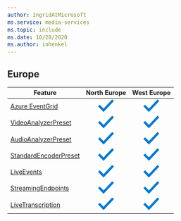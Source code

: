 ```yaml
---
author: IngridAtMicrosoft
ms.service: media-services 
ms.topic: include
ms.date: 10/28/2020
ms.author: inhenkel
---
```


<!--Feature availability in region-->
## Europe

| Feature | North Europe | West Europe |
| --- | :---: | :---: |
| [Azure EventGrid](../reacting-to-media-services-events.md) |![Azure EventGrid North Europe general availability](../media/azure-clouds-regions/ga.svg)  |![Azure EventGrid West Europe general availability](../media/azure-clouds-regions/ga.svg) |
| [VideoAnalyzerPreset](../analyzing-video-audio-files-concept.md) |![VideoAnalyzerPreset North Europe general availability](../media/azure-clouds-regions/ga.svg)  | ![VideoAnalyzerPreset West Europe general availability](../media/azure-clouds-regions/ga.svg) |
| [AudioAnalyzerPreset](../analyzing-video-audio-files-concept.md) |![AudioAnalyzerPreset North Europe general availability](../media/azure-clouds-regions/ga.svg)  | ![AudioAnalyzerPreset West Europe general availability](../media/azure-clouds-regions/ga.svg) |
| [StandardEncoderPreset](../encoding-concept.md) |![StandardEncoderPreset North Europe general availability](../media/azure-clouds-regions/ga.svg)  | ![StandardEncoderPreset West Europe general availability](../media/azure-clouds-regions/ga.svg) |
| [LiveEvents](../live-streaming-overview.md) |![LiveEvents North Europe general availability](../media/azure-clouds-regions/ga.svg)  | ![LiveEvents West Europe general availability](../media/azure-clouds-regions/ga.svg) |
| [StreamingEndpoints](../streaming-endpoint-concept.md) |![StreamingEndpoints North Europe general availability](../media/azure-clouds-regions/ga.svg) | ![StreamingEndpoints West Europe general availability](../media/azure-clouds-regions/ga.svg) |
| [LiveTranscription](../live-transcription.md) |![LiveTranscription North Europe general availability](../media/azure-clouds-regions/ga.svg) |![LiveTranscription West Europe general availability](../media/azure-clouds-regions/ga.svg) |
